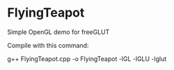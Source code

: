 # FlyingTeapot
Simple OpenGL demo for freeGLUT

Compile with this command: 

g++ FlyingTeapot.cpp -o FlyingTeapot -lGL -lGLU -lglut
